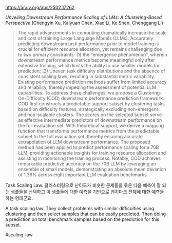 https://arxiv.org/abs/2502.17262

*Unveiling Downstream Performance Scaling of LLMs: A Clustering-Based Perspective* (Chengyin Xu, Kaiyuan Chen, Xiao Li, Ke Shen, Chenggang Li)

> The rapid advancements in computing dramatically increase the scale and cost of training Large Language Models (LLMs). Accurately predicting downstream task performance prior to model training is crucial for efficient resource allocation, yet remains challenging due to two primary constraints: (1) the "emergence phenomenon", wherein downstream performance metrics become meaningful only after extensive training, which limits the ability to use smaller models for prediction; (2) Uneven task difficulty distributions and the absence of consistent scaling laws, resulting in substantial metric variability. Existing performance prediction methods suffer from limited accuracy and reliability, thereby impeding the assessment of potential LLM capabilities. To address these challenges, we propose a Clustering-On-Difficulty (COD) downstream performance prediction framework. COD first constructs a predictable support subset by clustering tasks based on difficulty features, strategically excluding non-emergent and non-scalable clusters. The scores on the selected subset serve as effective intermediate predictors of downstream performance on the full evaluation set. With theoretical support, we derive a mapping function that transforms performance metrics from the predictable subset to the full evaluation set, thereby ensuring accurate extrapolation of LLM downstream performance. The proposed method has been applied to predict performance scaling for a 70B LLM, providing actionable insights for training resource allocation and assisting in monitoring the training process. Notably, COD achieves remarkable predictive accuracy on the 70B LLM by leveraging an ensemble of small models, demonstrating an absolute mean deviation of 1.36% across eight important LLM evaluation benchmarks.

Task Scaling Law. 클러스터링으로 난이도가 비슷한 문제들을 묶은 다음 예측이 잘 되는 샘플들을 선택하고 이 샘플들에 대한 예측을 기반으로 벤치마크 전체에 대한 예측을 하는 형태군요.

<english>
A task scaling law. They collect problems with similar difficulties using clustering and then select samples that can be easily predicted. Then doing a prediction on total benchmark samples based on the prediction for this subset.
</english>

#scaling-law 